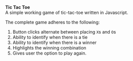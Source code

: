 
<strong>Tic Tac Toe</strong> <br/>
A simple working game of tic-tac-toe written in Javascript.

The complete game adheres to the following:
1. Button clicks alternate between placing `X`s and `O`s
2. Ability to identify when there is a tie
3. Ability to identify when there is a winner
4. Highlights the winning combination
5. Gives user the option to play again.
